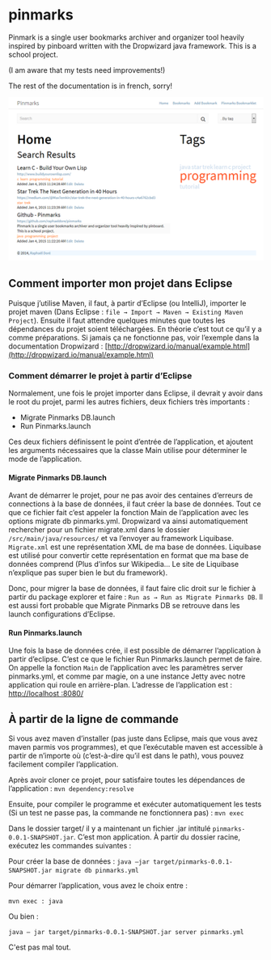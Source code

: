 pinmarks
========

Pinmark is a single user bookmarks archiver and organizer tool heavily inspired by pinboard written with the Dropwizard java framework. This is a school project.

(I am aware that my tests need improvements!)

The rest of the documentation is in french, sorry!


![Minesweeper Screenshot](screenshot.png "Pinmarks Screenshot")



## Comment importer mon projet dans Eclipse
Puisque j’utilise Maven, il faut, à partir d’Eclipse (ou IntelliJ), importer le projet maven (Dans Eclipse : `file → Import → Maven → Existing Maven Project`). Ensuite il faut attendre quelques minutes que toutes les dépendances du projet soient téléchargées. En théorie c’est tout ce qu’il y a comme préparations. Si jamais ça ne fonctionne pas, voir l’exemple dans la documentation Dropwizard : [http://dropwizard.io/manual/example.html](http://dropwizard.io/manual/example.html)

### Comment démarrer le projet à partir d’Eclipse
Normalement, une fois le projet importer dans Eclipse, il devrait y avoir dans le root du projet, parmi les autres fichiers, deux fichiers très importants :
* Migrate Pinmarks DB.launch
* Run Pinmarks.launch

Ces deux fichiers définissent le point d’entrée de l’application, et ajoutent les arguments nécessaires que la classe Main utilise pour déterminer le mode de l’application.

#### Migrate Pinmarks DB.launch
Avant de démarrer le projet, pour ne pas avoir des centaines d’erreurs de connections à la base de données, il faut créer la base de données. Tout ce que ce fichier fait c’est appeler la fonction Main de l’application avec les options migrate db pinmarks.yml. Dropwizard va ainsi automatiquement rechercher pour un fichier migrate.xml dans le dossier `/src/main/java/resources/` et va l’envoyer au framework Liquibase. `Migrate.xml` est une représentation XML de ma base de données. Liquibase est utilisé pour convertir cette représentation en format que ma base de données comprend (Plus d’infos sur Wikipedia… Le site de Liquibase n’explique pas super bien le but du framework).

Donc, pour migrer la base de données, il faut faire clic droit sur le fichier à partir du package explorer et faire : `Run as → Run as Migrate Pinmarks DB`. Il est aussi fort probable que Migrate Pinmarks DB se retrouve dans les launch configurations d’Eclipse.

#### Run Pinmarks.launch
Une fois la base de données crée, il est possible de démarrer l’application à partir d’eclipse. C’est ce que le fichier Run Pinmarks.launch permet de faire. On appelle la fonction `Main` de l’application avec les paramètres server pinmarks.yml, et comme par magie, on a une instance Jetty avec notre application qui roule en arrière-plan.
L’adresse de l’application est : [http://localhost :8080/](http://localhost :8080/)


## À partir de la ligne de commande
Si vous avez maven d’installer (pas juste dans Eclipse, mais que vous avez maven parmis vos programmes), et que l’exécutable maven est accessible à partir de n’importe où (c’est-à-dire qu’il est dans le path), vous pouvez facilement compiler l’application.

Après avoir cloner ce projet, pour satisfaire toutes les dépendances de l’application : `mvn dependency:resolve`

Ensuite, pour compiler le programme et exécuter automatiquement les tests (Si un test ne passe pas, la commande ne fonctionnera pas) : `mvn exec`

Dans le dossier target/ il y a maintenant un fichier .jar intitulé `pinmarks-0.0.1-SNAPSHOT.jar`. C’est mon application. À partir du dossier racine, exécutez les commandes suivantes :

Pour créer la base de données : `java –jar target/pinmarks-0.0.1-SNAPSHOT.jar migrate db pinmarks.yml`

Pour démarrer l’application, vous avez le choix entre :
	
    mvn exec : java

Ou bien :
	
    java – jar target/pinmarks-0.0.1-SNAPSHOT.jar server pinmarks.yml

C'est pas mal tout.
